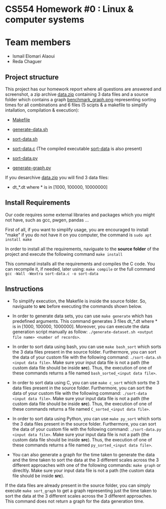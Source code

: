 # CS554 Homework \#0 : Linux & computer systems  

# Team members
- Ismail Elomari Alaoui
- Reda Chaguer

## Project structure
This project has our homework report where all questions are answered and screenshot, a zip archive [data.zip](src/data.zip) containing 3 data files and a source folder which contains a graph [benchmark_graph.png](src/benchmark_graph.png) representing sorting times for all combinations and 6 files (5 scipts & a makefile to simplify intallation, compilation & execution):

- [Makefile](src/Makefile)

- [generate-data.sh](src/generate-data.sh) 

- [sort-data.sh](src/sort-data.sh)

- [sort-data.c](src/sort-data.c) (The compiled executable [sort-data](src/sort-data) is also present)

- [sort-data.py](src/sort-data.py) 

- [generate-graph.py](src/generate-graph.py)

If you desarchive [data.zip](data.zip) you will find 3 data files:

- dt_*.dt where * is in [1000, 100000, 10000000]

## Install Requirements
Our code requires some external libraries and packages which you might not have, such as gcc, pwgen, pandas ...

First of all, if you want to simplify usage, you are encouraged to install "make" if you do not have it on you computer, the command is `sudo apt install make`

In order to install all the requirements, naviguate to the **source folder** of the project and execute the following command `make install`

This command installs all the requirements and compiles the C code. You can recompile it, if needed, later using: `make compile` or the full command `gcc -Wall -Wextra sort-data.c -o sort-data`

## Instructions

- To simplify execution, the Makefile is inside the source folder. So, naviguate to **src** before executing the commands shown below.

- In order to generate data sets, you can use `make generate` which has predefined arguments. This command generates 3 files dt_*.dt where * is in [1000, 100000, 1000000]. Moreover, you can execute the data generation script manually as follow: `./generate-dataset.sh <output file name> <number of records>`.

- In order to sort data using bash, you can use `make bash_sort` which sorts the 3 data files present in the source folder. Furthermore, you can sort the data of your custom file with the following command: `./sort-data.sh <input data file>`. Make sure your input data file is not a path (the custom data file should be inside **src**). Thus, the execution of one of these commands returns a file named `bash_sorted_<input data file>`. 

- In order to sort data using C, you can use `make c_sort` which sorts the 3 data files present in the source folder. Furthermore, you can sort the data of your custom file with the following command: `./sort-data <input data file>`.  Make sure your input data file is not a path (the custom data file should be inside **src**). Thus, the execution of one of these commands returns a file named `C_sorted_<input data file>`. 

- In order to sort data using Python, you can use `make py_sort` which sorts the 3 data files present in the source folder. Furthermore, you can sort the data of your custom file with the following command: `./sort-data.py <input data file>`.  Make sure your input data file is not a path (the custom data file should be inside **src**). Thus, the execution of one of these commands returns a file named `py_sorted_<input data file>`. 

- You can also generate a graph for the time taken to generate the data and the time taken to sort the data at the 3 different scales across the 3 different approaches with one of the following commands: `make graph` or direcltly. Make sure your input data file is not a path (the custom data file should be inside **src**).

If the data files are already present in the source folder, you can simply execute `make sort_graph` to get a graph representing just the time taken to sort the data at the 3 different scales across the 3 different approaches. This command does not return a graph for the data generation time.